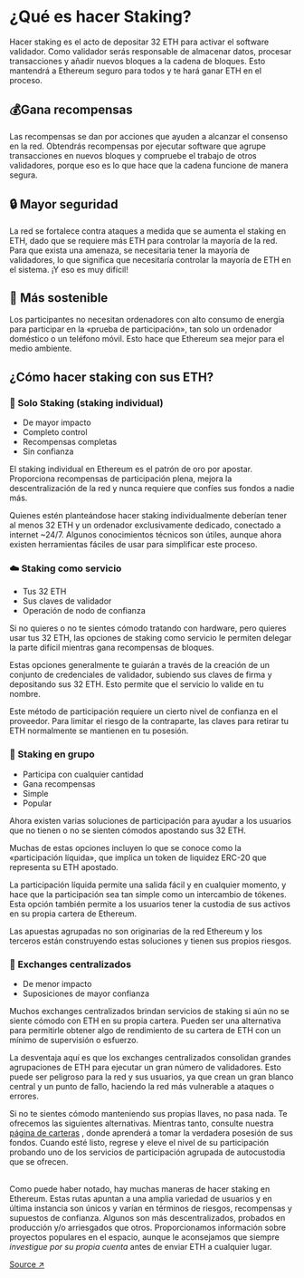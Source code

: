 # ¿Qué es hacer Staking?

Hacer staking es el acto de depositar 32 ETH para activar el software validador. Como validador serás responsable de almacenar datos, procesar transacciones y añadir nuevos bloques a la cadena de bloques. Esto mantendrá a Ethereum seguro para todos y te hará ganar ETH en el proceso.

## 💰Gana recompensas

Las recompensas se dan por acciones que ayuden a alcanzar el consenso en la red. Obtendrás recompensas por ejecutar software que agrupe transacciones en nuevos bloques y compruebe el trabajo de otros validadores, porque eso es lo que hace que la cadena funcione de manera segura.

## 🔒 Mayor seguridad

La red se fortalece contra ataques a medida que se aumenta el staking en ETH, dado que se requiere más ETH para controlar la mayoría de la red. Para que exista una amenaza, se necesitaria tener la mayoría de validadores, lo que significa que necesitaría controlar la mayoría de ETH en el sistema. ¡Y eso es muy difícil!

## 🌿 Más sostenible

Los participantes no necesitan ordenadores con alto consumo de energía para participar en la «prueba de participación», tan solo un ordenador doméstico o un teléfono móvil. Esto hace que Ethereum sea mejor para el medio ambiente.

## ¿Cómo hacer staking con sus ETH?

### 🏡 Solo Staking (staking individual)

* De mayor impacto
* Completo control
* Recompensas completas
* Sin confianza

El staking individual en Ethereum es el patrón de oro por apostar. Proporciona recompensas de participación plena, mejora la descentralización de la red y nunca requiere que confíes sus fondos a nadie más.

Quienes estén planteándose hacer staking individualmente deberían tener al menos 32 ETH y un ordenador exclusivamente dedicado, conectado a internet \~24/7. Algunos conocimientos técnicos son útiles, aunque ahora existen herramientas fáciles de usar para simplificar este proceso.

### ☁️ Staking como servicio

* Tus 32 ETH
* Sus claves de validador
* Operación de nodo de confianza

Si no quieres o no te sientes cómodo tratando con hardware, pero quieres usar tus 32 ETH, las opciones de staking como servicio le permiten delegar la parte difícil mientras gana recompensas de bloques.

Estas opciones generalmente te guiarán a través de la creación de un conjunto de credenciales de validador, subiendo sus claves de firma y depositando sus 32 ETH. Esto permite que el servicio lo valide en tu nombre.

Este método de participación requiere un cierto nivel de confianza en el proveedor. Para limitar el riesgo de la contraparte, las claves para retirar tu ETH normalmente se mantienen en tu posesión.

### 🪺 Staking en grupo

* Participa con cualquier cantidad
* Gana recompensas
* Simple
* Popular

Ahora existen varias soluciones de participación para ayudar a los usuarios que no tienen o no se sienten cómodos apostando sus 32 ETH.

Muchas de estas opciones incluyen lo que se conoce como la «participación líquida», que implica un token de liquidez ERC-20 que representa su ETH apostado.

La participación líquida permite una salida fácil y en cualquier momento, y hace que la participación sea tan simple como un intercambio de tókenes. Esta opción también permite a los usuarios tener la custodia de sus activos en su propia cartera de Ethereum.

Las apuestas agrupadas no son originarias de la red Ethereum y los terceros están construyendo estas soluciones y tienen sus propios riesgos.

### 🏢 Exchanges centralizados

* De menor impacto
* Suposiciones de mayor confianza

Muchos exchanges centralizados brindan servicios de staking si aún no se siente cómodo con ETH en su propia cartera. Pueden ser una alternativa para permitirle obtener algo de rendimiento de su cartera de ETH con un mínimo de supervisión o esfuerzo.

La desventaja aquí es que los exchanges centralizados consolidan grandes agrupaciones de ETH para ejecutar un gran número de validadores. Esto puede ser peligroso para la red y sus usuarios, ya que crean un gran blanco central y un punto de fallo, haciendo la red más vulnerable a ataques o errores.

Si no te sientes cómodo manteniendo sus propias llaves, no pasa nada. Te ofrecemos las siguientes alternativas. Mientras tanto, consulte nuestra [página de carteras](https://ethereum.org/wallets/) , donde aprenderá a tomar la verdadera posesión de sus fondos. Cuando esté listo, regrese y eleve el nivel de su participación probando uno de los servicios de participación agrupada de autocustodia que se ofrecen.



\
Como puede haber notado, hay muchas maneras de hacer staking en Ethereum. Estas rutas apuntan a una amplia variedad de usuarios y en última instancia son únicos y varían en términos de riesgos, recompensas y supuestos de confianza. Algunos son más descentralizados, probados en producción y/o arriesgados que otros. Proporcionamos información sobre proyectos populares en el espacio, aunque le aconsejamos que siempre _investigue por su propia cuenta_ antes de enviar ETH a cualquier lugar.

[Source ↗](https://ethereum.org/en/staking/)
